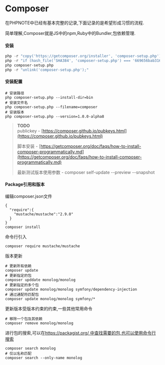 # Composer

在PHPNOTE中已经有基本完整的记录,下面记录的是希望形成习惯的流程.

简单理解,Composer就是JS中的npm,Ruby中的Bundler,包依赖管理.

#### 安装

```php
php -r "copy('https://getcomposer.org/installer', 'composer-setup.php');"
php -r "if (hash_file('SHA384', 'composer-setup.php') === '669656bab3166a7aff8a7506b8cb2d1c292f042046c5a994c43155c0be6190fa0355160742ab2e1c88d40d5be660b410') { echo 'Installer verified'; } else { echo 'Installer corrupt'; unlink('composer-setup.php'); } echo PHP_EOL;"
php composer-setup.php
php -r "unlink('composer-setup.php');"
```

#### 安装配置

```
# 安装路径
php composer-setup.php --install-dir=bin
# 安装文件名
php composer-setup.php --filename=composer
# 安装版本
php composer-setup.php --version=1.0.0-alpha8
```

> **TODO**  
> publickey - [https://composer.github.io/pubkeys.html](https://composer.github.io/pubkeys.html)
>
> 脚本安装 - [https://getcomposer.org/doc/faqs/how-to-install-composer-programmatically.md](https://getcomposer.org/doc/faqs/how-to-install-composer-programmatically.md)
>
> 最新测试版本使用参数 - composer self-update --preview --snapshot

#### Package引用和版本

编辑composer.json文件

```
{
  "require":{
    "mustache/mustache":"2.9.0"
  }
}
composer install
```

命令行引入

```
composer require mustache/mustache
```

版本更新

```
# 更新所有依赖
composer update
# 更新指定的包
composer upddate monolog/monolog
# 更新指定的多个包
composer update monolog/monolog symfony/dependency-injection
# 通过通配符匹配包
composer update monolog/monolog symfony/*
```

更新版本受版本约束的约束,一些其他常用命令

```
# 移除一个包及其依赖
composer remove monolog/monolog
```

进行包的搜索,可以在[https://packagist.org/ 中查找需要的包,也可以使用命令行搜索](https://packagist.org/中查找需要的包,也可以使用命令行搜索)

```
composer search monolog
# 仅以名称匹配
composer search --only-name monolog
```



